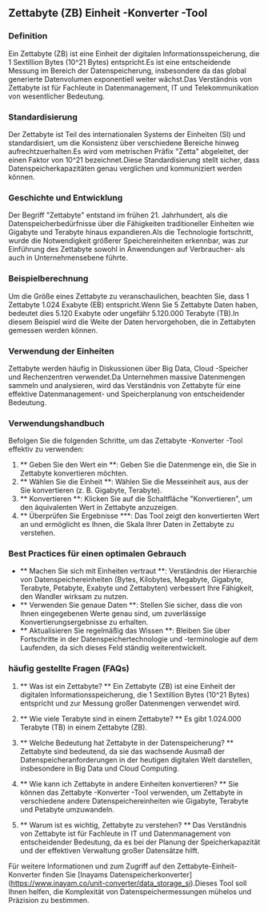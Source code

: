 ## Zettabyte (ZB) Einheit -Konverter -Tool

### Definition
Ein Zettabyte (ZB) ist eine Einheit der digitalen Informationsspeicherung, die 1 Sextillion Bytes (10^21 Bytes) entspricht.Es ist eine entscheidende Messung im Bereich der Datenspeicherung, insbesondere da das global generierte Datenvolumen exponentiell weiter wächst.Das Verständnis von Zettabyte ist für Fachleute in Datenmanagement, IT und Telekommunikation von wesentlicher Bedeutung.

### Standardisierung
Der Zettabyte ist Teil des internationalen Systems der Einheiten (SI) und standardisiert, um die Konsistenz über verschiedene Bereiche hinweg aufrechtzuerhalten.Es wird vom metrischen Präfix "Zetta" abgeleitet, der einen Faktor von 10^21 bezeichnet.Diese Standardisierung stellt sicher, dass Datenspeicherkapazitäten genau verglichen und kommuniziert werden können.

### Geschichte und Entwicklung
Der Begriff "Zettabyte" entstand im frühen 21. Jahrhundert, als die Datenspeicherbedürfnisse über die Fähigkeiten traditioneller Einheiten wie Gigabyte und Terabyte hinaus expandieren.Als die Technologie fortschritt, wurde die Notwendigkeit größerer Speichereinheiten erkennbar, was zur Einführung des Zettabyte sowohl in Anwendungen auf Verbraucher- als auch in Unternehmensebene führte.

### Beispielberechnung
Um die Größe eines Zettabyte zu veranschaulichen, beachten Sie, dass 1 Zettabyte 1.024 Exabyte (EB) entspricht.Wenn Sie 5 Zettabyte Daten haben, bedeutet dies 5.120 Exabyte oder ungefähr 5.120.000 Terabyte (TB).In diesem Beispiel wird die Weite der Daten hervorgehoben, die in Zettabyten gemessen werden können.

### Verwendung der Einheiten
Zettabyte werden häufig in Diskussionen über Big Data, Cloud -Speicher und Rechenzentren verwendet.Da Unternehmen massive Datenmengen sammeln und analysieren, wird das Verständnis von Zettabyte für eine effektive Datenmanagement- und Speicherplanung von entscheidender Bedeutung.

### Verwendungshandbuch
Befolgen Sie die folgenden Schritte, um das Zettabyte -Konverter -Tool effektiv zu verwenden:
1. ** Geben Sie den Wert ein **: Geben Sie die Datenmenge ein, die Sie in Zettabyte konvertieren möchten.
2. ** Wählen Sie die Einheit **: Wählen Sie die Messeinheit aus, aus der Sie konvertieren (z. B. Gigabyte, Terabyte).
3. ** Konvertieren **: Klicken Sie auf die Schaltfläche "Konvertieren", um den äquivalenten Wert in Zettabyte anzuzeigen.
4. ** Überprüfen Sie Ergebnisse ***: Das Tool zeigt den konvertierten Wert an und ermöglicht es Ihnen, die Skala Ihrer Daten in Zettabyte zu verstehen.

### Best Practices für einen optimalen Gebrauch
- ** Machen Sie sich mit Einheiten vertraut **: Verständnis der Hierarchie von Datenspeichereinheiten (Bytes, Kilobytes, Megabyte, Gigabyte, Terabyte, Petabyte, Exabyte und Zettabyten) verbessert Ihre Fähigkeit, den Wandler wirksam zu nutzen.
- ** Verwenden Sie genaue Daten **: Stellen Sie sicher, dass die von Ihnen eingegebenen Werte genau sind, um zuverlässige Konvertierungsergebnisse zu erhalten.
- ** Aktualisieren Sie regelmäßig das Wissen **: Bleiben Sie über Fortschritte in der Datenspeichertechnologie und -terminologie auf dem Laufenden, da sich dieses Feld ständig weiterentwickelt.

### häufig gestellte Fragen (FAQs)

1. ** Was ist ein Zettabyte? **
Ein Zettabyte (ZB) ist eine Einheit der digitalen Informationsspeicherung, die 1 Sextillion Bytes (10^21 Bytes) entspricht und zur Messung großer Datenmengen verwendet wird.

2. ** Wie viele Terabyte sind in einem Zettabyte? **
Es gibt 1.024.000 Terabyte (TB) in einem Zettabyte (ZB).

3. ** Welche Bedeutung hat Zettabyte in der Datenspeicherung? **
Zettabyte sind bedeutend, da sie das wachsende Ausmaß der Datenspeicheranforderungen in der heutigen digitalen Welt darstellen, insbesondere in Big Data und Cloud Computing.

4. ** Wie kann ich Zettabyte in andere Einheiten konvertieren? **
Sie können das Zettabyte -Konverter -Tool verwenden, um Zettabyte in verschiedene andere Datenspeichereinheiten wie Gigabyte, Terabyte und Petabyte umzuwandeln.

5. ** Warum ist es wichtig, Zettabyte zu verstehen? **
Das Verständnis von Zettabyte ist für Fachleute in IT und Datenmanagement von entscheidender Bedeutung, da es bei der Planung der Speicherkapazität und der effektiven Verwaltung großer Datensätze hilft.

Für weitere Informationen und zum Zugriff auf den Zettabyte-Einheit-Konverter finden Sie [Inayams Datenspeicherkonverter] (https://www.inayam.co/unit-converter/data_storage_si).Dieses Tool soll Ihnen helfen, die Komplexität von Datenspeichermessungen mühelos und Präzision zu bestimmen.